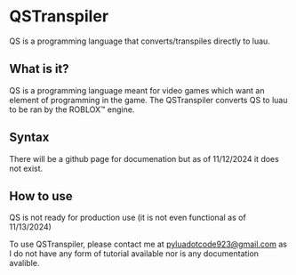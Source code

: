 
# QSTranspiler
QS is a programming language that converts/transpiles directly to luau. 
## What is it?
QS is a programming language meant for video games which want an element of programming in the game. The QSTranspiler converts QS to luau to be ran by the ROBLOX™ engine.
## Syntax
There will be a github page for documenation but as of 11/12/2024 it does not exist.
## How to use
QS is not ready for production use (it is not even functional as of 11/13/2024)

To use QSTranspiler, please contact me at pyluadotcode923@gmail.com as I do not have any form of tutorial available nor is any documentation avalible.

